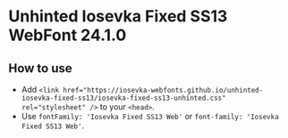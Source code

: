# Unhinted Iosevka Fixed SS13 WebFont 24.1.0

## How to use

- Add `<link href="https://iosevka-webfonts.github.io/unhinted-iosevka-fixed-ss13/iosevka-fixed-ss13-unhinted.css" rel="stylesheet" />` to your `<head>`.
- Use `fontFamily: 'Iosevka Fixed SS13 Web'` or `font-family: 'Iosevka Fixed SS13 Web'`.
